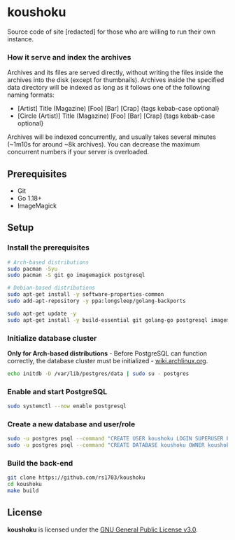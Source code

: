 # koushoku

Source code of site [redacted] for those who are willing to run their own instance.

### How it serve and index the archives

Archives and its files are served directly, without writing the files inside the archives into the disk (except for thumbnails). Archives inside the specified data directory will be indexed as long as it follows one of the following naming formats:

- [Artist] Title (Magazine) [Foo] [Bar] [Crap] {tags kebab-case optional}
- [Circle (Artist)] Title (Magazine) [Foo] [Bar] [Crap] {tags kebab-case optional}

Archives will be indexed concurrently, and usually takes several minutes (~1m10s for around ~8k archives). You can decrease the maximum concurrent numbers if your server is overloaded.

## Prerequisites

- Git
- Go 1.18+
- ImageMagick

## Setup

### Install the prerequisites

```sh
# Arch-based distributions
sudo pacman -Syu
sudo pacman -S git go imagemagick postgresql

# Debian-based distributions
sudo apt-get install -y software-properties-common
sudo add-apt-repository -y ppa:longsleep/golang-backports

sudo apt-get update -y
sudo apt-get install -y build-essential git golang-go postgresql imagemagick
```

### Initialize database cluster

**Only for Arch-based distributions** - Before PostgreSQL can function correctly, the database cluster must be initialized - [wiki.archlinux.org](https://wiki.archlinux.org/title/PostgreSQL#Installation).

```sh
echo initdb -D /var/lib/postgres/data | sudo su - postgres
```

### Enable and start PostgreSQL

```sh
sudo systemctl --now enable postgresql
```

### Create a new database and user/role

```sh
sudo -u postgres psql --command "CREATE USER koushoku LOGIN SUPERUSER PASSWORD 'koushoku';"
sudo -u postgres psql --command "CREATE DATABASE koushoku OWNER koushoku;"
```

### Build the back-end

```sh
git clone https://github.com/rs1703/koushoku
cd koushoku
make build
```

## License

**koushoku** is licensed under the [GNU General Public License v3.0](https://www.gnu.org/licenses/gpl-3.0.en.html).
